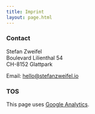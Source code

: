 ```yaml
---
title: Imprint
layout: page.html
---
```


### Contact
Stefan Zweifel  
Boulevard Lilienthal 54  
CH-8152 Glattpark

Email: [hello@stefanzweifel.io](mailto:hello@stefanzweifel.io)

### TOS
This page uses [Google Analytics](http://google.com/analytics).